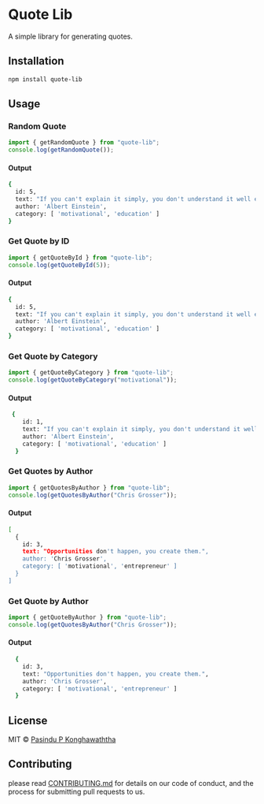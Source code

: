 # Quote Lib

A simple library for generating quotes.

## Installation

```bash
npm install quote-lib
```

## Usage

### Random Quote

```js
import { getRandomQuote } from "quote-lib";
console.log(getRandomQuote());
```

#### Output

```bash
{
  id: 5,
  text: "If you can't explain it simply, you don't understand it well enough.",
  author: 'Albert Einstein',
  category: [ 'motivational', 'education' ]
}
```

### Get Quote by ID

```js
import { getQuoteById } from "quote-lib";
console.log(getQuoteById(5));
```

#### Output

```bash
{
  id: 5,
  text: "If you can't explain it simply, you don't understand it well enough.",
  author: 'Albert Einstein',
  category: [ 'motivational', 'education' ]
}
```

### Get Quote by Category

```js
import { getQuoteByCategory } from "quote-lib";
console.log(getQuoteByCategory("motivational"));
```

#### Output

```bash
 {
    id: 1,
    text: "If you can't explain it simply, you don't understand it well enough.",
    author: 'Albert Einstein',
    category: [ 'motivational', 'education' ]
  }
```

### Get Quotes by Author

```js
import { getQuotesByAuthor } from "quote-lib";
console.log(getQuotesByAuthor("Chris Grosser"));
```

#### Output

```bash
[
  {
    id: 3,
    text: "Opportunities don't happen, you create them.",
    author: 'Chris Grosser',
    category: [ 'motivational', 'entrepreneur' ]
  }
]
```

### Get Quote by Author

```js
import { getQuoteByAuthor } from "quote-lib";
console.log(getQuotesByAuthor("Chris Grosser"));
```

#### Output

```bash
  {
    id: 3,
    text: "Opportunities don't happen, you create them.",
    author: 'Chris Grosser',
    category: [ 'motivational', 'entrepreneur' ]
  }
```

## License

MIT © [Pasindu P Konghawaththa](https://github.com/MasterBrian99/quote-lib)

## Contributing

please read [CONTRIBUTING.md](CONTRIBUTING.md) for details on our code of conduct, and the process for submitting pull requests to us.
